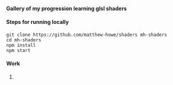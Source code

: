 #### Gallery of my progression learning glsl shaders

#### Steps for running locally
```
git clone https://github.com/matthew-howe/shaders mh-shaders
cd mh-shaders
npm install
npm start
```

#### Work

1. 